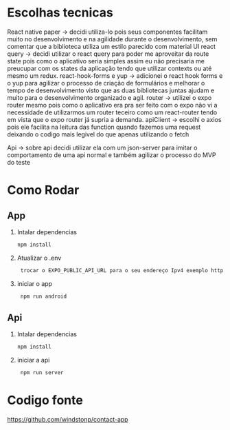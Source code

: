 # Escolhas tecnicas

  React native paper -> decidi utiliza-lo pois seus componentes facilitam muito no desenvolvimento e na agilidade durante o desenvolvimento, sem comentar que a biblioteca utiliza um estilo parecido com material UI
  react query -> decidi utilizar o react query para poder me aproveitar da route state pois como o aplicativo seria simples assim eu não precisaria me preucupar com os states da aplicação tendo que utilizar contexts ou até mesmo um redux.
  react-hook-forms e yup -> adicionei o react hook forms e o yup para agilizar o processo de criação de formulários e melhorar o tempo de desenvolvimento visto que as duas bibliotecas juntas ajudam e muito para o desenvolvimento organizado e agil.
  router -> utilizei o expo router mesmo pois como o aplicativo era pra ser feito com o expo não vi a necessidade de utilizarmos um router teceiro como um react-router tendo em vista que o expo router já supria a demanda.
  apiClient -> escolhi o axios pois ele facilita na leitura das function quando fazemos uma request deixando o codigo mais legivel do que apenas utilizando o fetch

  Api -> sobre api decidi utilizar ela com um json-server para imitar o comportamento de uma api normal e também agilizar o processo do MVP do teste

# Como Rodar 

## App

1. Intalar dependencias

   ```bash
   npm install
   ```

2. Atualizar o .env

   ```bash
    trocar o EXPO_PUBLIC_API_URL para o seu endereço Ipv4 exemplo http://192.168.25.25:30000
   ```


3. iniciar o app

   ```bash
    npm run android
   ```

## Api


1. Intalar dependencias

   ```bash
   npm install
   ```


2. iniciar a api

   ```bash
    npm run server
   ```

# Codigo fonte

https://github.com/windstonp/contact-app